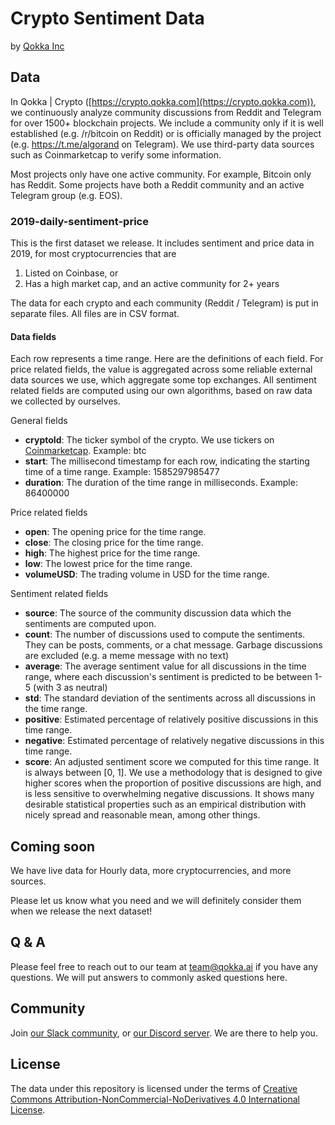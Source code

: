 # Crypto Sentiment Data

by [Qokka Inc](https://qokka.ai)

## Data

In Qokka | Crypto ([https://crypto.qokka.com](https://crypto.qokka.com)), we continuously analyze community discussions from Reddit and Telegram for over 1500+ blockchain projects. We include a community only if it is well established (e.g. /r/bitcoin on Reddit) or is officially managed by the project (e.g. https://t.me/algorand on Telegram). We use third-party data sources such as Coinmarketcap to verify some information. 

Most projects only have one active community. For example, Bitcoin only has Reddit. Some projects have both a Reddit community and an active Telegram group (e.g. EOS). 


### 2019-daily-sentiment-price
This is the first dataset we release. It includes sentiment and price data in 2019, for most cryptocurrencies that are 

1. Listed on Coinbase, or
2. Has a high market cap, and an active community for 2+ years

The data for each crypto and each community (Reddit / Telegram) is put in separate files. All files are in CSV format.

#### Data fields

Each row represents a time range. Here are the definitions of each field. For price related fields, the value is aggregated across some reliable external data sources we use, which aggregate some top exchanges. All sentiment related fields are computed using our own algorithms, based on raw data we collected by ourselves.

General fields

- **cryptoId**: The ticker symbol of the crypto. We use tickers on [Coinmarketcap](https://coinmarketcap.com). Example: btc
- **start**: The millisecond timestamp for each row, indicating the starting time of a time range. Example: 1585297985477
- **duration**: The duration of the time range in milliseconds. Example: 86400000

Price related fields

- **open**: The opening price for the time range.
- **close**: The closing price for the time range.
- **high**: The highest price for the time range.
- **low**: The lowest price for the time range.
- **volumeUSD**: The trading volume in USD for the time range.

Sentiment related fields

- **source**: The source of the community discussion data which the sentiments are computed upon.
- **count**: The number of discussions used to compute the sentiments. They can be posts, comments, or a chat message. Garbage discussions are excluded (e.g. a meme message with no text)
- **average**: The average sentiment value for all discussions in the time range, where each discussion's sentiment is predicted to be between 1-5 (with 3 as neutral) 
- **std**: The standard deviation of the sentiments across all discussions in the time range.
- **positive**: Estimated percentage of relatively positive discussions in this time range.
- **negative**: Estimated percentage of relatively negative discussions in this time range.
- **score**: An adjusted sentiment score we computed for this time range. It is always between [0, 1]. We use a methodology that is designed to give higher scores when the proportion of positive discussions are high, and is less sensitive to overwhelming negative discussions. It shows many desirable statistical properties such as an empirical distribution with nicely spread and reasonable mean, among other things.
 
## Coming soon

We have live data for  Hourly data, more cryptocurrencies, and more sources. 

Please let us know what you need and we will definitely consider them when we release the next dataset!

## Q & A

Please feel free to reach out to our team at [team@qokka.ai](mailto:team@qokka.ai) if you have any questions. We will put answers to commonly asked questions here.

## Community

Join [our Slack community](https://qokka.typeform.com/to/T1W0eF), or [our Discord server](https://discord.gg/UyrH3QK). We are there to help you.

## License

The data under this repository is licensed under the terms of [Creative Commons Attribution-NonCommercial-NoDerivatives 4.0 International License](https://creativecommons.org/licenses/by-nc-nd/4.0/).

